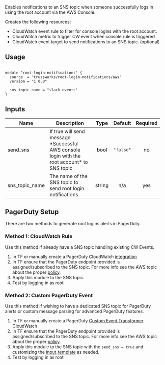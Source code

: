 Enables notifications to an SNS topic when someone successfully logs in using the root account via the AWS Console.

Creates the following resources:

* CloudWatch event rule to filter for console logins with the root account.
* CloudWatch metric to trigger CW event when console rule is triggered
* CloudWatch event target to send notifications to an SNS topic. (optional)

## Usage

```hcl

module "root-login-notifications" {
  source  = "trussworks/root-login-notifications/aws"
  version = "1.0.0"

  sns_topic_name = "slack-events"
}
```

<!-- BEGINNING OF PRE-COMMIT-TERRAFORM DOCS HOOK -->
## Inputs

| Name | Description | Type | Default | Required |
|------|-------------|:----:|:-----:|:-----:|
| send\_sns | If true will send message \*Successful AWS console login with the root account\* to SNS topic | bool | `"false"` | no |
| sns\_topic\_name | The name of the SNS topic to send root login notifications. | string | n/a | yes |

<!-- END OF PRE-COMMIT-TERRAFORM DOCS HOOK -->



## PagerDuty Setup

There are two methods to generate root logins alerts in PagerDuty.

### Method 1: CloudWatch Rule

Use this method if already have a SNS topic handling existing CW Events.

1. In TF or manually create a PagerDuty CloudWatch [integration](https://support.pagerduty.com/docs/aws-cloudwatch-integration-guide#section-integrating-with-a-pager-duty-service)
1. In TF ensure that the PagerDuty endpoint provided is assigned/subscribed to the SNS topic. For more info see the AWS topic about the proper [policy](https://docs.aws.amazon.com/AmazonCloudWatch/latest/events/CWE_Troubleshooting.html#RuleTriggeredMoreThanOnce).
1. Apply this module to the SNS topic.
1. Test by logging in as root



### Method 2: Custom PagerDuty Event

Use this method if wishing to have a dedicated SNS topic for PagerDuty alerts or custom message parsing for advanced PagerDuty features.

1. In TF or manually create a PagerDuty [Custom Event Transformer](https://v2.developer.pagerduty.com/docs/cet) CloudWatch
1. In TF ensure that the PagerDuty endpoint provided is assigned/subscribed to the SNS topic. For more info see the AWS topic about the proper [policy](https://docs.aws.amazon.com/AmazonCloudWatch/latest/events/CWE_Troubleshooting.html#RuleTriggeredMoreThanOnce).
1. Apply this module to the SNS topic with the `send_sns = true` and customizing the [input_template](https://github.com/trussworks/terraform-aws-root-login-notifications/blob/master/main.tf#L46) as needed.
1. Test by logging in as root

